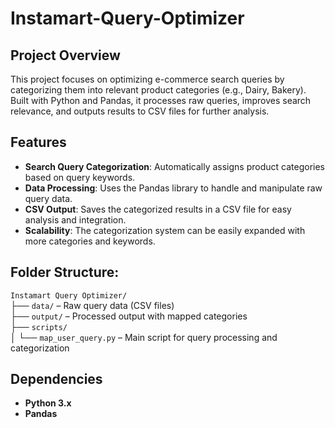 # Instamart-Query-Optimizer

## Project Overview
This project focuses on optimizing e-commerce search queries by categorizing them into relevant product categories (e.g., Dairy, Bakery). Built with Python and Pandas, it processes raw queries, improves search relevance, and outputs results to CSV files for further analysis.

## Features

- **Search Query Categorization**: Automatically assigns product categories based on query keywords.
- **Data Processing**: Uses the Pandas library to handle and manipulate raw query data.
- **CSV Output**: Saves the categorized results in a CSV file for easy analysis and integration.
- **Scalability**: The categorization system can be easily expanded with more categories and keywords.

## Folder Structure:

`Instamart Query Optimizer/`  
├── `data/` – Raw query data (CSV files)  
├── `output/` – Processed output with mapped categories  
├── `scripts/`  
│   └── `map_user_query.py` – Main script for query processing and categorization  

## Dependencies

- **Python 3.x**
- **Pandas**



